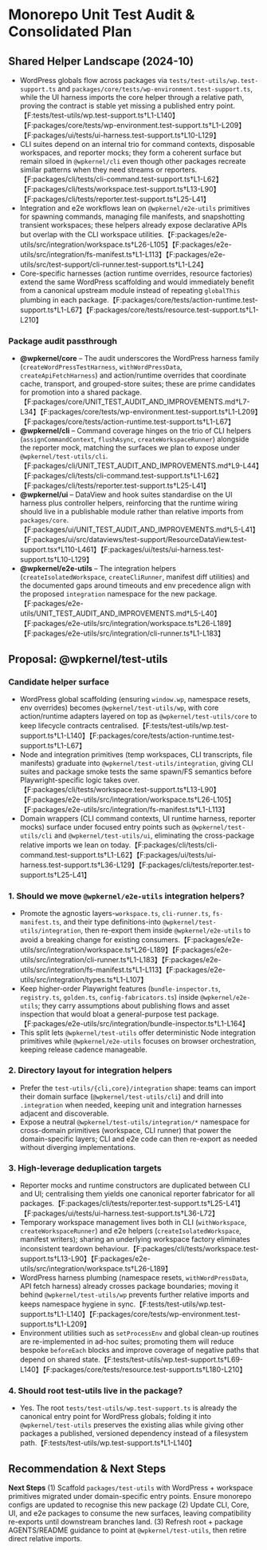 # Monorepo Unit Test Audit & Consolidated Plan

## Shared Helper Landscape (2024-10)

- WordPress globals flow across packages via `tests/test-utils/wp.test-support.ts` and `packages/core/tests/wp-environment.test-support.ts`, while the UI harness imports the core helper through a relative path, proving the contract is stable yet missing a published entry point.【F:tests/test-utils/wp.test-support.ts†L1-L140】【F:packages/core/tests/wp-environment.test-support.ts†L1-L209】【F:packages/ui/tests/ui-harness.test-support.ts†L10-L129】
- CLI suites depend on an internal trio for command contexts, disposable workspaces, and reporter mocks; they form a coherent surface but remain siloed in `@wpkernel/cli` even though other packages recreate similar patterns when they need streams or reporters.【F:packages/cli/tests/cli-command.test-support.ts†L1-L62】【F:packages/cli/tests/workspace.test-support.ts†L13-L90】【F:packages/cli/tests/reporter.test-support.ts†L25-L41】
- Integration and e2e workflows lean on `@wpkernel/e2e-utils` primitives for spawning commands, managing file manifests, and snapshotting transient workspaces; these helpers already expose declarative APIs but overlap with the CLI workspace utilities.【F:packages/e2e-utils/src/integration/workspace.ts†L26-L105】【F:packages/e2e-utils/src/integration/fs-manifest.ts†L1-L113】【F:packages/e2e-utils/src/test-support/cli-runner.test-support.ts†L1-L24】
- Core-specific harnesses (action runtime overrides, resource factories) extend the same WordPress scaffolding and would immediately benefit from a canonical upstream module instead of repeating `globalThis` plumbing in each package.【F:packages/core/tests/action-runtime.test-support.ts†L1-L67】【F:packages/core/tests/resource.test-support.ts†L1-L210】

### Package audit passthrough

- **@wpkernel/core** – The audit underscores the WordPress harness family (`createWordPressTestHarness`, `withWordPressData`, `createApiFetchHarness`) and action/runtime overrides that coordinate cache, transport, and grouped-store suites; these are prime candidates for promotion into a shared package.【F:packages/core/UNIT_TEST_AUDIT_AND_IMPROVEMENTS.md†L7-L34】【F:packages/core/tests/wp-environment.test-support.ts†L1-L209】【F:packages/core/tests/action-runtime.test-support.ts†L1-L67】
- **@wpkernel/cli** – Command coverage hinges on the trio of CLI helpers (`assignCommandContext`, `flushAsync`, `createWorkspaceRunner`) alongside the reporter mock, matching the surfaces we plan to expose under `@wpkernel/test-utils/cli`.【F:packages/cli/UNIT_TEST_AUDIT_AND_IMPROVEMENTS.md†L9-L44】【F:packages/cli/tests/cli-command.test-support.ts†L1-L62】【F:packages/cli/tests/reporter.test-support.ts†L25-L41】
- **@wpkernel/ui** – DataView and hook suites standardise on the UI harness plus controller helpers, reinforcing that the runtime wiring should live in a publishable module rather than relative imports from `packages/core`.【F:packages/ui/UNIT_TEST_AUDIT_AND_IMPROVEMENTS.md†L5-L41】【F:packages/ui/src/dataviews/test-support/ResourceDataView.test-support.tsx†L110-L461】【F:packages/ui/tests/ui-harness.test-support.ts†L10-L129】
- **@wpkernel/e2e-utils** – The integration helpers (`createIsolatedWorkspace`, `createCliRunner`, manifest diff utilities) and the documented gaps around timeouts and env precedence align with the proposed `integration` namespace for the new package.【F:packages/e2e-utils/UNIT_TEST_AUDIT_AND_IMPROVEMENTS.md†L5-L40】【F:packages/e2e-utils/src/integration/workspace.ts†L26-L189】【F:packages/e2e-utils/src/integration/cli-runner.ts†L1-L183】

## Proposal: @wpkernel/test-utils

### Candidate helper surface

- WordPress global scaffolding (ensuring `window.wp`, namespace resets, env overrides) becomes `@wpkernel/test-utils/wp`, with core action/runtime adapters layered on top as `@wpkernel/test-utils/core` to keep lifecycle contracts centralised.【F:tests/test-utils/wp.test-support.ts†L1-L140】【F:packages/core/tests/action-runtime.test-support.ts†L1-L67】
- Node and integration primitives (temp workspaces, CLI transcripts, file manifests) graduate into `@wpkernel/test-utils/integration`, giving CLI suites and package smoke tests the same spawn/FS semantics before Playwright-specific logic takes over.【F:packages/cli/tests/workspace.test-support.ts†L13-L90】【F:packages/e2e-utils/src/integration/workspace.ts†L26-L105】【F:packages/e2e-utils/src/integration/fs-manifest.ts†L1-L113】
- Domain wrappers (CLI command contexts, UI runtime harness, reporter mocks) surface under focused entry points such as `@wpkernel/test-utils/cli` and `@wpkernel/test-utils/ui`, eliminating the cross-package relative imports we lean on today.【F:packages/cli/tests/cli-command.test-support.ts†L1-L62】【F:packages/ui/tests/ui-harness.test-support.ts†L36-L129】【F:packages/cli/tests/reporter.test-support.ts†L25-L41】

### 1. Should we move `@wpkernel/e2e-utils` integration helpers?

- Promote the agnostic layers-`workspace.ts`, `cli-runner.ts`, `fs-manifest.ts`, and their type definitions-into `@wpkernel/test-utils/integration`, then re-export them inside `@wpkernel/e2e-utils` to avoid a breaking change for existing consumers.【F:packages/e2e-utils/src/integration/workspace.ts†L26-L189】【F:packages/e2e-utils/src/integration/cli-runner.ts†L1-L183】【F:packages/e2e-utils/src/integration/fs-manifest.ts†L1-L113】【F:packages/e2e-utils/src/integration/types.ts†L1-L107】
- Keep higher-order Playwright features (`bundle-inspector.ts`, `registry.ts`, `golden.ts`, `config-fabricators.ts`) inside `@wpkernel/e2e-utils`; they carry assumptions about publishing flows and asset inspection that would bloat a general-purpose test package.【F:packages/e2e-utils/src/integration/bundle-inspector.ts†L1-L164】
- This split lets `@wpkernel/test-utils` offer deterministic Node integration primitives while `@wpkernel/e2e-utils` focuses on browser orchestration, keeping release cadence manageable.

### 2. Directory layout for integration helpers

- Prefer the `test-utils/{cli,core}/integration` shape: teams can import their domain surface (`@wpkernel/test-utils/cli`) and drill into `.integration` when needed, keeping unit and integration harnesses adjacent and discoverable.
- Expose a neutral `@wpkernel/test-utils/integration/*` namespace for cross-domain primitives (workspace, CLI runner) that power the domain-specific layers; CLI and e2e code can then re-export as needed without diverging implementations.

### 3. High-leverage deduplication targets

- Reporter mocks and runtime constructors are duplicated between CLI and UI; centralising them yields one canonical reporter fabricator for all packages.【F:packages/cli/tests/reporter.test-support.ts†L25-L41】【F:packages/ui/tests/ui-harness.test-support.ts†L36-L72】
- Temporary workspace management lives both in CLI (`withWorkspace`, `createWorkspaceRunner`) and e2e helpers (`createIsolatedWorkspace`, manifest writers); sharing an underlying workspace factory eliminates inconsistent teardown behaviour.【F:packages/cli/tests/workspace.test-support.ts†L13-L90】【F:packages/e2e-utils/src/integration/workspace.ts†L26-L189】
- WordPress harness plumbing (namespace resets, `withWordPressData`, API fetch harness) already crosses package boundaries; moving it behind `@wpkernel/test-utils/wp` prevents further relative imports and keeps namespace hygiene in sync.【F:tests/test-utils/wp.test-support.ts†L1-L140】【F:packages/core/tests/wp-environment.test-support.ts†L1-L209】
- Environment utilities such as `setProcessEnv` and global clean-up routines are re-implemented in ad-hoc suites; promoting them will reduce bespoke `beforeEach` blocks and improve coverage of negative paths that depend on shared state.【F:tests/test-utils/wp.test-support.ts†L69-L140】【F:packages/core/tests/resource.test-support.ts†L180-L210】

### 4. Should root test-utils live in the package?

- Yes. The root `tests/test-utils/wp.test-support.ts` is already the canonical entry point for WordPress globals; folding it into `@wpkernel/test-utils` preserves the existing alias while giving other packages a published, versioned dependency instead of a filesystem path.【F:tests/test-utils/wp.test-support.ts†L1-L140】

## Recommendation & Next Steps

**Next Steps**
(1) Scaffold `packages/test-utils` with WordPress + workspace primitives migrated under domain-specific entry points. Ensure monorepo configs are updated to recognise this new package
(2) Update CLI, Core, UI, and e2e packages to consume the new surfaces, leaving compatibility re-exports until downstream branches land.
(3) Refresh root + package AGENTS/README guidance to point at `@wpkernel/test-utils`, then retire direct relative imports.
